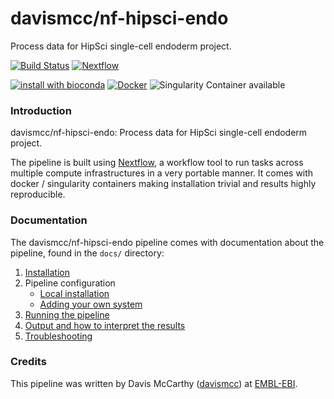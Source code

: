 # davismcc/nf-hipsci-endo
Process data for HipSci single-cell endoderm project.

[![Build Status](https://travis-ci.org/davismcc/nf-hipsci-endo.svg?branch=master)](https://travis-ci.org/davismcc/nf-hipsci-endo)
[![Nextflow](https://img.shields.io/badge/nextflow-%E2%89%A50.27.0-brightgreen.svg)](https://www.nextflow.io/)

[![install with bioconda](https://img.shields.io/badge/install%20with-bioconda-brightgreen.svg)](http://bioconda.github.io/)
[![Docker](https://img.shields.io/docker/automated/davismcc/nf-hipsci-endo.svg)](https://hub.docker.com/r/davismcc/nf-hipsci-endo)
![Singularity Container available](
https://img.shields.io/badge/singularity-available-7E4C74.svg)

### Introduction
davismcc/nf-hipsci-endo: Process data for HipSci single-cell endoderm project.

The pipeline is built using [Nextflow](https://www.nextflow.io), a workflow tool to run tasks across multiple compute infrastructures in a very portable manner. It comes with docker / singularity containers making installation trivial and results highly reproducible.


### Documentation
The davismcc/nf-hipsci-endo pipeline comes with documentation about the pipeline, found in the `docs/` directory:

1. [Installation](docs/installation.md)
2. Pipeline configuration
    * [Local installation](docs/configuration/local.md)
    * [Adding your own system](docs/configuration/adding_your_own.md)
3. [Running the pipeline](docs/usage.md)
4. [Output and how to interpret the results](docs/output.md)
5. [Troubleshooting](docs/troubleshooting.md)

### Credits
This pipeline was written by Davis McCarthy ([davismcc](https://github.com/davismcc)) at [EMBL-EBI](www.ebi.ac.uk).

